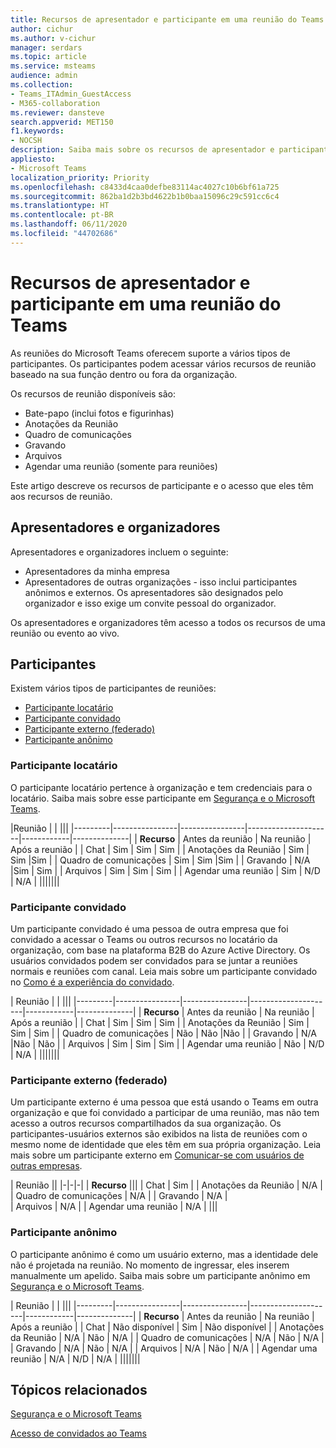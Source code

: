 ```yaml
---
title: Recursos de apresentador e participante em uma reunião do Teams
author: cichur
ms.author: v-cichur
manager: serdars
ms.topic: article
ms.service: msteams
audience: admin
ms.collection:
- Teams_ITAdmin_GuestAccess
- M365-collaboration
ms.reviewer: dansteve
search.appverid: MET150
f1.keywords:
- NOCSH
description: Saiba mais sobre os recursos de apresentador e participante em uma reunião do Teams.
appliesto:
- Microsoft Teams
localization_priority: Priority
ms.openlocfilehash: c8433d4caa0defbe83114ac4027c10b6bf61a725
ms.sourcegitcommit: 862ba1d2b3bd4622b1b0baa15096c29c591cc6c4
ms.translationtype: HT
ms.contentlocale: pt-BR
ms.lasthandoff: 06/11/2020
ms.locfileid: "44702686"
---
```

<a name="presenter-and-participant-capabilities-in-a-teams-meeting"></a>Recursos de apresentador e participante em uma reunião do Teams
======================================================

As reuniões do Microsoft Teams oferecem suporte a vários tipos de participantes. Os participantes podem acessar vários recursos de reunião baseado na sua função dentro ou fora da organização.

Os recursos de reunião disponíveis são:

- Bate-papo (inclui fotos e figurinhas)
- Anotações da Reunião
- Quadro de comunicações
- Gravando
- Arquivos
- Agendar uma reunião (somente para reuniões)

Este artigo descreve os recursos de participante e o acesso que eles têm aos recursos de reunião.

## <a name="presenters-and-organizers"></a>Apresentadores e organizadores

Apresentadores e organizadores incluem o seguinte:

- Apresentadores da minha empresa
- Apresentadores de outras organizações - isso inclui participantes anônimos e externos. Os apresentadores são designados pelo organizador e isso exige um convite pessoal do organizador.

Os apresentadores e organizadores têm acesso a todos os recursos de uma reunião ou evento ao vivo.

## <a name="participants"></a>Participantes

Existem vários tipos de participantes de reuniões:

- [Participante locatário](#in-tenant-participant)
- [Participante convidado](#guest-participant)
- [Participante externo (federado)](#external-federated-participant)
- [Participante anônimo](#anonymous-participant)

### <a name="in-tenant-participant"></a>Participante locatário

O participante locatário pertence à organização e tem credenciais para o locatário. Saiba mais sobre esse participante em [Segurança e o Microsoft Teams](teams-security-guide.md#participant-types).

|Reunião  |  | |||
|---------|----------------|----------------|---------------------|------------|--------------|
| **Recurso**        | Antes da reunião | Na reunião | Após a reunião |
| Chat | Sim | Sim | Sim |
| Anotações da Reunião | Sim | Sim |Sim |
| Quadro de comunicações | Sim | Sim |Sim |
| Gravando | N/A |Sim | Sim |
| Arquivos | Sim | Sim | Sim |
| Agendar uma reunião | Sim | N/D | N/A |
|||||||

### <a name="guest-participant"></a>Participante convidado

Um participante convidado é uma pessoa de outra empresa que foi convidado a acessar o Teams ou outros recursos no locatário da organização, com base na plataforma B2B do Azure Active Directory. Os usuários convidados podem ser convidados para se juntar a reuniões normais e reuniões com canal. Leia mais sobre um participante convidado no [Como é a experiência do convidado](guest-experience.md#comparison-of-team-member-and-guest-capabilities).

| Reunião |  | |||
|---------|----------------|----------------|---------------------|------------|--------------|
| **Recurso**        | Antes da reunião | Na reunião | Após a reunião |
| Chat | Sim | Sim | Sim |
| Anotações da Reunião | Sim | Sim | Sim |
| Quadro de comunicações | Não | Não |Não |
| Gravando | N/A |Não | Não |
| Arquivos | Sim | Sim | Sim |
| Agendar uma reunião | Não | N/D | N/A |
|||||||

### <a name="external-federated-participant"></a>Participante externo (federado)

Um participante externo é uma pessoa que está usando o Teams em outra organização e que foi convidado a participar de uma reunião, mas não tem acesso a outros recursos compartilhados da sua organização. Os participantes-usuários externos são exibidos na lista de reuniões com o mesmo nome de identidade que eles têm em sua própria organização. Leia mais sobre um participante externo em [Comunicar-se com usuários de outras empresas](communicate-with-users-from-other-organizations.md#external-access).

| Reunião ||
|-|-|-|
| **Recurso** |||
| Chat | Sim |
| Anotações da Reunião | N/A |  
| Quadro de comunicações | N/A |
| Gravando | N/A |  
| Arquivos | N/A |
| Agendar uma reunião | N/A |
|||

### <a name="anonymous-participant"></a>Participante anônimo

O participante anônimo é como um usuário externo, mas a identidade dele não é projetada na reunião. No momento de ingressar, eles inserem manualmente um apelido. Saiba mais sobre um participante anônimo em [Segurança e o Microsoft Teams](teams-security-guide.md#participant-types).

| Reunião  | | |||
|---------|----------------|----------------|---------------------|------------|--------------|
| **Recurso**        | Antes da reunião | Na reunião | Após a reunião |
| Chat | Não disponível | Sim | Não disponível |
| Anotações da Reunião | N/A | Não | N/A |
| Quadro de comunicações | N/A | Não | N/A |
| Gravando | N/A | Não | N/A |
| Arquivos | N/A | Não | N/A |
| Agendar uma reunião | N/A | N/D | N/A |
|||||||

## <a name="related-topics"></a>Tópicos relacionados

[Segurança e o Microsoft Teams](teams-security-guide.md)

[Acesso de convidados ao Teams](guest-access.md)
